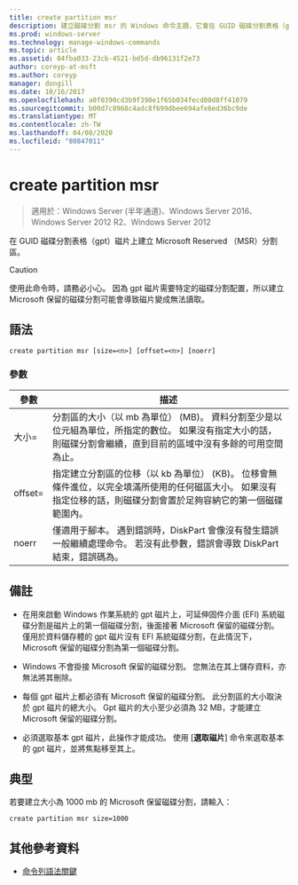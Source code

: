 ```yaml
---
title: create partition msr
description: 建立磁碟分割 msr 的 Windows 命令主題，它會在 GUID 磁碟分割表格（gpt）磁片上建立 Microsoft Reserved （MSR）分割區。
ms.prod: windows-server
ms.technology: manage-windows-commands
ms.topic: article
ms.assetid: 04fba033-23cb-4521-bd5d-db96131f2e73
author: coreyp-at-msft
ms.author: coreyp
manager: dongill
ms.date: 10/16/2017
ms.openlocfilehash: a0f0390cd3b9f390e1f65b034fecd00d8ff41079
ms.sourcegitcommit: b00d7c8968c4adc8f699dbee694afe6ed36bc9de
ms.translationtype: MT
ms.contentlocale: zh-TW
ms.lasthandoff: 04/08/2020
ms.locfileid: "80847011"
---
```

# <a name="create-partition-msr"></a>create partition msr

>適用於：Windows Server (半年通道)、Windows Server 2016、Windows Server 2012 R2、Windows Server 2012

在 GUID 磁碟分割表格（gpt）磁片上建立 Microsoft Reserved （MSR）分割區。
  
> [!CAUTION]  
> 使用此命令時，請務必小心。 因為 gpt 磁片需要特定的磁碟分割配置，所以建立 Microsoft 保留的磁碟分割可能會導致磁片變成無法讀取。
  
## <a name="syntax"></a>語法  
  
```  
create partition msr [size=<n>] [offset=<n>] [noerr]  
```  
  
### <a name="parameters"></a>參數  
  
|  參數  |                                                                                                                         描述                                                                                                                         |
|-------------|-------------------------------------------------------------------------------------------------------------------------------------------------------------------------------------------------------------------------------------------------------------|
|  大小\=<n>  |               分割區的大小（以 mb 為單位） \(MB\)。 資料分割至少是以位元組為單位，<n>所指定的數位。 如果沒有指定大小的話，則磁碟分割會繼續，直到目前的區域中沒有多餘的可用空間為止。               |
| offset\=<n> | 指定建立分割區的位移（以 kb 為單位） \(KB\)。 位移會無條件進位，以完全填滿所使用的任何磁區大小。 如果沒有指定位移的話，則磁碟分割會置於足夠容納它的第一個磁碟範圍內。 |
|    noerr    |                            僅適用于腳本。 遇到錯誤時，DiskPart 會像沒有發生錯誤一般繼續處理命令。 若沒有此參數，錯誤會導致 DiskPart 結束，錯誤碼為。                             |
  
## <a name="remarks"></a>備註  
  
-   在用來啟動 Windows 作業系統的 gpt 磁片上，可延伸固件介面 \(EFI\) 系統磁碟分割是磁片上的第一個磁碟分割，後面接著 Microsoft 保留的磁碟分割。 僅用於資料儲存體的 gpt 磁片沒有 EFI 系統磁碟分割，在此情況下，Microsoft 保留的磁碟分割為第一個磁碟分割。  
  
-   Windows 不會掛接 Microsoft 保留的磁碟分割。 您無法在其上儲存資料，亦無法將其刪除。  
  
-   每個 gpt 磁片上都必須有 Microsoft 保留的磁碟分割。 此分割區的大小取決於 gpt 磁片的總大小。 Gpt 磁片的大小至少必須為 32 MB，才能建立 Microsoft 保留的磁碟分割。  
  
-   必須選取基本 gpt 磁片，此操作才能成功。 使用 [**選取磁片**] 命令來選取基本的 gpt 磁片，並將焦點移至其上。  
  
## <a name="examples"></a><a name=BKMK_examples></a>典型  
若要建立大小為 1000 mb 的 Microsoft 保留磁碟分割，請輸入：  
  
```  
create partition msr size=1000  
```  
  
## <a name="additional-references"></a>其他參考資料  
- [命令列語法關鍵](command-line-syntax-key.md)  
  

  


